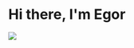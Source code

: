 # Hi there, I'm Egor 
![](https://lh3.googleusercontent.com/a/ALm5wu1_FLuGUm0NBs-JJkgnmZU-sTDY8bRaIU27B0c2Qg=s288-p-rw-no) 
